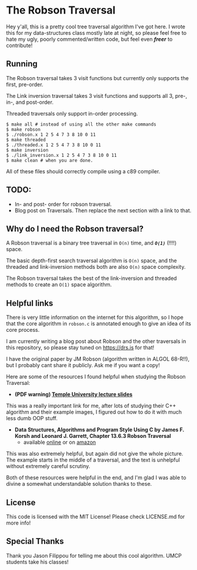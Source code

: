 # The Robson Traversal #

Hey y'all, this is a pretty cool tree traversal algorithm I've got here.
I wrote this for my data-structures class mostly late at night,
so please feel free to hate my ugly, poorly commented/written code, but feel even ***freer*** to contribute!


## Running ##

The Robson traversal takes 3 visit functions but currently only supports the first, pre-order.

The Link inversion traversal takes 3 visit functions and supports all 3, pre-, in-, and post-order.

Threaded traversals only support in-order processing.

    $ make all # instead of using all the other make commands
    $ make robson
    $ ./robson.x 1 2 5 4 7 3 8 10 0 11
    $ make threaded
    $ ./threaded.x 1 2 5 4 7 3 8 10 0 11
    $ make inversion
    $ ./link_inversion.x 1 2 5 4 7 3 8 10 0 11
    $ make clean # when you are done.

All of these files should correctly compile using a c89 compiler.

## TODO: ##

* In- and post- order for robson traversal.
* Blog post on Traversals. Then replace the next section with a link to that.

## Why do I need the Robson traversal? ##

A Robson traversal is a binary tree traversal in `O(n)` time, and ***`O(1)`*** (!!!!) space.

The basic depth-first search traversal algorithm is `O(n)` space, and the threaded and link-inversion methods both are also `O(n)` space complexity.

The Robson traversal takes the best of the link-inversion and threaded methods to create an `O(1)` space algorithm.

## Helpful links ##

There is very little information on the internet for this algorithm, so I hope that the core
algorithm in `robson.c` is annotated enough to give an idea of its core process.

I am currently writing a blog post about Robson and the other traversals in this repository,
so please stay tuned on https://drs.is for that!

I have the original paper by JM Robson (algorithm written in ALGOL 68-R!!),
but I probably cant share it publicly. Ask me if you want a copy!

Here are some of the resources I found helpful when studying the Robson Traversal:

* **(PDF warning) [Temple University lecture slides](https://cis.temple.edu/~wolfgang/cis551/Week06.pdf)**

This was a really important link for me, after lots of studying their C++ algorithm and their example images,
I figured out how to do it with much less dumb OOP stuff.

* **Data Structures, Algorithms and Program Style Using C by James F. Korsh and Leonard J. Garrett, Chapter 13.6.3 Robson Traversal**
    * available
[online](http://mindfulintegrations.com/books/Technology/computer_science/algo/start.htm)
or on [amazon](https://www.amazon.com/Structures-Algorithms-Program-Style-Using/dp/087150099X)

This was also extremely helpful, but again did not give the whole picture. The example starts in the middle of a traversal, and the text is unhelpful without extremely careful scrutiny.

Both of these resources were helpful in the end, and I'm glad I was able to divine a somewhat understandable solution thanks to these.

## License ##

This code is licensed with the MIT License! Please check LICENSE.md for more info!

## Special Thanks ##

Thank you Jason Filippou for telling me about this cool algorithm. UMCP students take his classes!
